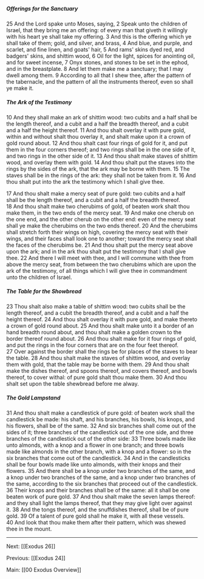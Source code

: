 ##### Offerings for the Sanctuary

25 And the Lord spake unto Moses, saying, 2 Speak unto the children of Israel, that they bring me an offering: of every man that giveth it willingly with his heart ye shall take my offering. 3 And this is the offering which ye shall take of them; gold, and silver, and brass, 4 And blue, and purple, and scarlet, and fine linen, and goats' hair, 5 And rams' skins dyed red, and badgers' skins, and shittim wood, 6 Oil for the light, spices for anointing oil, and for sweet incense, 7 Onyx stones, and stones to be set in the ephod, and in the breastplate. 8 And let them make me a sanctuary; that I may dwell among them. 9 According to all that I shew thee, after the pattern of the tabernacle, and the pattern of all the instruments thereof, even so shall ye make it.

##### The Ark of the Testimony

10 And they shall make an ark of shittim wood: two cubits and a half shall be the length thereof, and a cubit and a half the breadth thereof, and a cubit and a half the height thereof. 11 And thou shalt overlay it with pure gold, within and without shalt thou overlay it, and shalt make upon it a crown of gold round about. 12 And thou shalt cast four rings of gold for it, and put them in the four corners thereof; and two rings shall be in the one side of it, and two rings in the other side of it. 13 And thou shalt make staves of shittim wood, and overlay them with gold. 14 And thou shalt put the staves into the rings by the sides of the ark, that the ark may be borne with them. 15 The staves shall be in the rings of the ark: they shall not be taken from it. 16 And thou shalt put into the ark the testimony which I shall give thee.

17 And thou shalt make a mercy seat of pure gold: two cubits and a half shall be the length thereof, and a cubit and a half the breadth thereof. 18 And thou shalt make two cherubims of gold, of beaten work shalt thou make them, in the two ends of the mercy seat. 19 And make one cherub on the one end, and the other cherub on the other end: even of the mercy seat shall ye make the cherubims on the two ends thereof. 20 And the cherubims shall stretch forth their wings on high, covering the mercy seat with their wings, and their faces shall look one to another; toward the mercy seat shall the faces of the cherubims be. 21 And thou shalt put the mercy seat above upon the ark; and in the ark thou shalt put the testimony that I shall give thee. 22 And there I will meet with thee, and I will commune with thee from above the mercy seat, from between the two cherubims which are upon the ark of the testimony, of all things which I will give thee in commandment unto the children of Israel.

##### The Table for the Showbread

23 Thou shalt also make a table of shittim wood: two cubits shall be the length thereof, and a cubit the breadth thereof, and a cubit and a half the height thereof. 24 And thou shalt overlay it with pure gold, and make thereto a crown of gold round about. 25 And thou shalt make unto it a border of an hand breadth round about, and thou shalt make a golden crown to the border thereof round about. 26 And thou shalt make for it four rings of gold, and put the rings in the four corners that are on the four feet thereof. 27 Over against the border shall the rings be for places of the staves to bear the table. 28 And thou shalt make the staves of shittim wood, and overlay them with gold, that the table may be borne with them. 29 And thou shalt make the dishes thereof, and spoons thereof, and covers thereof, and bowls thereof, to cover withal: of pure gold shalt thou make them. 30 And thou shalt set upon the table shewbread before me alway.

##### The Gold Lampstand

31 And thou shalt make a candlestick of pure gold: of beaten work shall the candlestick be made: his shaft, and his branches, his bowls, his knops, and his flowers, shall be of the same. 32 And six branches shall come out of the sides of it; three branches of the candlestick out of the one side, and three branches of the candlestick out of the other side: 33 Three bowls made like unto almonds, with a knop and a flower in one branch; and three bowls made like almonds in the other branch, with a knop and a flower: so in the six branches that come out of the candlestick. 34 And in the candlesticks shall be four bowls made like unto almonds, with their knops and their flowers. 35 And there shall be a knop under two branches of the same, and a knop under two branches of the same, and a knop under two branches of the same, according to the six branches that proceed out of the candlestick. 36 Their knops and their branches shall be of the same: all it shall be one beaten work of pure gold. 37 And thou shalt make the seven lamps thereof: and they shall light the lamps thereof, that they may give light over against it. 38 And the tongs thereof, and the snuffdishes thereof, shall be of pure gold. 39 Of a talent of pure gold shall he make it, with all these vessels. 40 And look that thou make them after their pattern, which was shewed thee in the mount.

---
Next: [[Exodus 26]]

Previous: [[Exodus 24]]

Main: [[00 Exodus Overview]]